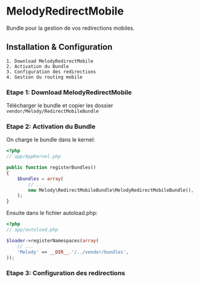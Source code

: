 MelodyRedirectMobile
====================
Bundle pour la gestion de vos redirections mobiles.


## Installation & Configuration

    1. Download MelodyRedirectMobile
    2. Activation du Bundle
    3. Configuration des redirections
    4. Gestion du routing mobile

### Etape 1: Download MelodyRedirectMobile

Télécharger le bundle et copier les dossier `vendor/Melody/RedirectMobileBundle`

### Etape 2: Activation du Bundle

On charge le bundle dans le kernel:

``` php
<?php
// app/AppKernel.php

public function registerBundles()
{
    $bundles = array(
        // ...
        new Melody\RedirectMobileBundle\MelodyRedirectMobileBundle(),
    );
}
```

Ensuite dans le fichier autoload.php:

``` php
<?php
// app/autoload.php

$loader->registerNamespaces(array(
    // ...
    'Melody' => __DIR__.'/../vendor/bundles',
));
```

### Etape 3: Configuration des redirections